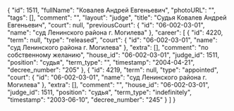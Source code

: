 {
    "id": 1511,
    "fullName": "Ковалев Андрей Евгеньевич",
    "photoURL": "",
    "tags": [],
    "comment": "",
    "layout": "judge",
    "title": "Судья Ковалев Андрей Евгеньевич",
    "court": null,
    "previousCourt": {
        "id": "06-002-03-01",
        "name": "суд Ленинского района г. Могилева"
    },
    "career": [
        {
            "id": 4220,
            "term": null,
            "type": "released",
            "court": {
                "id": "06-002-03-01",
                "name": "суд Ленинского района г. Могилева"
            },
            "extra": [],
            "comment": "по собственному желанию",
            "house_id": "06-002-03-01",
            "judge_id": 1511,
            "position": "судья",
            "term_type": "",
            "timestamp": "2004-04-21",
            "decree_number": "205"
        },
        {
            "id": 4219,
            "term": null,
            "type": "appointed",
            "court": {
                "id": "06-002-03-01",
                "name": "суд Ленинского района г. Могилева"
            },
            "extra": [],
            "comment": "",
            "house_id": "06-002-03-01",
            "judge_id": 1511,
            "position": "судья",
            "term_type": "indefinitely",
            "timestamp": "2003-06-10",
            "decree_number": "245"
        }
    ]
}